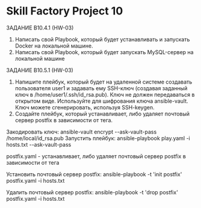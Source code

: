 # Skill Factory Project 10

ЗАДАНИЕ B10.4.1 (HW-03)
1. Написать свой Playbook, который будет устанавливать и запускать Docker на локальной машине.
2. Написать свой Playbook, который будет запускать MySQL-сервер на локальной машине

ЗАДАНИЕ B10.5.1 (HW-03)
1. Напишите плейбук, который будет на удаленной системе создавать пользователя user1 и задавать ему SSH-ключ (создавая заданный ключ в /home/user1/.ssh/id_rsa.pub). Ключ не должен передаваться в открытом виде. Используйте для шифрования ключа ansible-vault. Ключ можете сгенерировать, используя SSH-keygen.
2. Создайте плейбук, который устанавливает, либо удаляет почтовый сервер postfix в зависимости от тега.

Закодировать ключ:
ansible-vault encrypt --ask-vault-pass /home/local/id_rsa.pub
Запустить плейбук:
ansible-playbook play.yaml -i hosts.txt --ask-vault-pass

postfix.yaml - устанавливает, либо удаляет почтовый сервер postfix в зависимости от тега

Установить почтовый сервер postfix: ansible-playbook -t 'init postfix' postfix.yaml -i hosts.txt

Удалить почтовый сервер postfix: ansible-playbook -t 'drop postfix' postfix.yaml -i hosts.txt